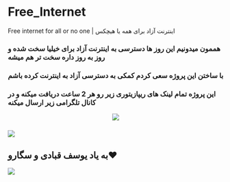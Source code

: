 # Free_Internet
Free internet for all or no one |  اینترنت آزاد برای همه یا هیچکس

### هممون میدونیم این روز ها دسترسی به اینترنت آزاد برای خیلیا سخت شده و روز به روز داره سخت تر هم میشه 
### با ساختن این پروژه سعی کردم کمکی به دسترسی آزاد به اینترنت کرده باشم

### این پروژه تمام لینک های ریپازیتوری زیر رو هر 2 ساعت دریافت میکنه و در کانال تلگرامی زیر ارسال میکنه

<p align="center" dir="auto">
<a href="https://github.com/barry-far/V2ray-Configs"><img src="https://camo.githubusercontent.com/5f75dd23e45d63da28f16a92ec58916a8be9cf11fdf11e26493e402f3a04507c/68747470733a2f2f736b696c6c69636f6e732e6465762f69636f6e733f693d646f746e65742c63732c6769742c6769746875622c70792c706f73746d616e2c73716c6974652c7673636f64652c76697375616c73747564696f2c707974686f6e" data-canonical-src="https://skillicons.dev/icons?i=github" style="max-width: 100%;"></a>

##### 

<a href="https://t.me/Free_Internet_404" rel="nofollow"><img src="https://camo.githubusercontent.com/afaa74bcd8ebafeffb8c818bfa55e4b4923498b32ccbb1189fcc170fd43b490c/68747470733a2f2f696d672e736869656c64732e696f2f62616467652f54656c656772616d2d3243413545303f7374796c653d666f722d7468652d6261646765266c6f676f3d74656c656772616d266c6f676f436f6c6f723d7768697465" data-canonical-src="https://img.shields.io/badge/Telegram-2CA5E0?style=for-the-badge&amp;logo=telegram&amp;logoColor=white" style="max-width: 100%;"></a>

</p>

## به یاد یوسف قبادی و سگارو❤️

<a href="https://www.coffeebede.com/ifaridreza"><img class="img-fluid" src="https://coffeebede.ir/DashboardTemplateV2/app-assets/images/banner/default-yellow.svg" /></a>